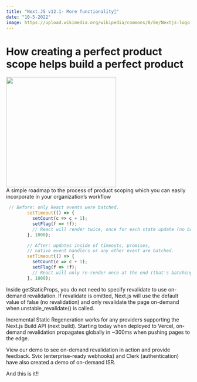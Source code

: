 ```yaml
---
title: "Next.JS v12.1- More functionality🤩"
date: "10-5-2022"
image: https://upload.wikimedia.org/wikipedia/commons/8/8e/Nextjs-logo.svg
---
```


# How creating a perfect product scope helps build a perfect product

<img src="https://upload.wikimedia.org/wikipedia/commons/8/8e/Nextjs-logo.svg" width="300" height="300"/>

<div>
A simple roadmap to the process of product scoping which you can easily incorporate in your organization’s workflow 
</div>

```js:timeout.js
 // Before: only React events were batched.
        setTimeout(() => {
          setCount(c => c + 1);
          setFlag(f => !f);
          // React will render twice, once for each state update (no batching)
        }, 1000);

        // After: updates inside of timeouts, promises,
        // native event handlers or any other event are batched.
        setTimeout(() => {
          setCount(c => c + 1);
          setFlag(f => !f);
          // React will only re-render once at the end (that's batching!)
        }, 1000);
```

Inside getStaticProps, you do not need to specify revalidate to use on-demand revalidation. If revalidate is omitted, Next.js will use the default value of false (no revalidation) and only revalidate the page on-demand when unstable_revalidate() is called.

Incremental Static Regeneration works for any providers supporting the Next.js Build API (next build). Starting today when deployed to Vercel, on-demand revalidation propagates globally in ~300ms when pushing pages to the edge.

View our demo to see on-demand revalidation in action and provide feedback. Svix (enterprise-ready webhooks) and Clerk (authentication) have also created a demo of on-demand ISR.

<div> And this is it!!</div>
